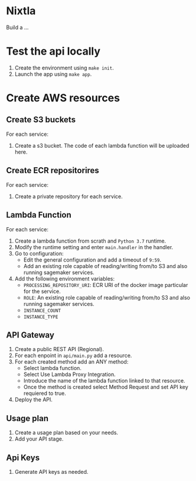 # Nixtla
Build a ...

# Test the api locally

1. Create the environment using `make init`.
2. Launch the app using `make app`.

# Create AWS resources

## Create S3 buckets

For each service:
1. Create a s3 bucket. The code of each lambda function will be uploaded here.

## Create ECR repositorires

For each service:

1. Create a private repository for each service.

## Lambda Function

For each service:

1. Create a lambda function from scrath and `Python 3.7` runtime.
2. Modify the runtime setting and enter `main.handler` in the handler.
3. Go to configuration:
	- Edit the general configuration and add a timeout of `9:59`.
	- Add an existing role capable of reading/writing from/to S3 and also running sagemaker services.
4. Add the following environment variables:
	- `PROCESSING_REPOSITORY_URI`: ECR URI of the docker image particular for the service.
	- `ROLE`: An existing role capable of reading/writing from/to S3 and also running sagemaker services.
 	- `INSTANCE_COUNT`
	- `INSTANCE_TYPE`

## API Gateway

1. Create a public REST API (Regional).
2. For each enpoint in `api/main.py` add a resource.
3. For each created method add an ANY method:
	- Select lambda function.
	- Select Use Lambda Proxy Integration.
	- Introduce the name of the lambda function linked to that resource.
	- Once the method is created select Method Request and set API key requiered to true.
4. Deploy the API.


## Usage plan

1. Create a usage plan based on your needs.
2. Add your API stage.

## Api Keys

1. Generate API keys as needed.
